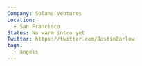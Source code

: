 ```yaml
---
Company: Solana Ventures
Location:
  - San Francisco
Status: No warm intro yet
Twitter: https://twitter.com/JustinBarlow
tags:
  - angels
---
```

